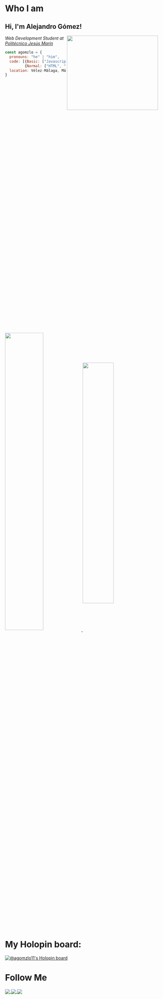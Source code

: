 # Who I am
<h2> Hi, I'm Alejandro Gómez!</h2>
<img align='right' src="https://www.mind-spark.org/ms19/Hackathon/images/source.gif" width="300px" height="25%">
<p><em>Web Development Student at <a href="https://politecnicomalaga.com/">Politécnico Jesús Marín</a> 
</em></p>

```js
const agomzlo = {
  pronouns: "he" | "him",
  code: [{Basic: ["Javascript", "PHP", "MySql"]},
         {Normal: ["HTML", "CSS", "Java"]}]
  location: Vélez-Málaga, Málaga
}
```
<br>

<a href="https://github.com/agomzlo/github-readme-stats">
  <img align="center" src="https://github-readme-stats.vercel.app/api?username=agomzlo" width="50%"/>
</a>
<a href="https://github.com/agomzlo/github-readme-stats">
  <img align="center" src="https://github-readme-stats.vercel.app/api/top-langs/?username=agomzlo" width="45%" />
</a>

# My Holopin board:
[![@agomzlo11's Holopin board](https://holopin.io/api/user/board?user=agomzlo11)](https://holopin.io/@agomzlo11)

# Follow Me
<a href="https://stackoverflow.com/users/20081761/agomzlo?tab=topactivity">
  <img align="center" src="https://img.shields.io/badge/-agomzlo-orange?label=Stack%20Overflow&style=for-the-badge&logo=stack%20overflow&logoColor=orange" />
</a>
<a href="https://www.linkedin.com/in/agomzlo/">
  <img align="center" src="https://img.shields.io/badge/-agomzlo-informational?label=Linkedin&style=for-the-badge&logo=linkedin&logoColor=informational" />
</a>
<a href="https://github.com/agomzlo">
  <img align="center" src="https://img.shields.io/badge/-agomzlo-lightgrey?label=Github&style=for-the-badge&logo=github&logoColor=lightgrey" />
</a>
